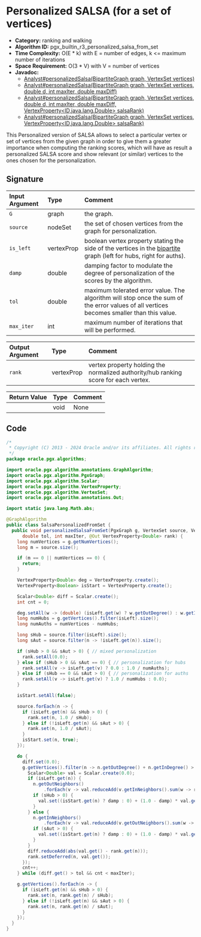# Personalized SALSA (for a set of vertices)

- **Category:** ranking and walking
- **Algorithm ID:** pgx_builtin_r3_personalized_salsa_from_set
- **Time Complexity:** O(E * k) with E = number of edges, k <= maximum number of iterations
- **Space Requirement:** O(3 * V) with V = number of vertices
- **Javadoc:** 
  - [Analyst#personalizedSalsa(BipartiteGraph graph, VertexSet<ID> vertices)](https://docs.oracle.com/en/database/oracle/property-graph/24.3/spgjv/oracle/pgx/api/Analyst.html#personalizedSalsa-oracle.pgx.api.BipartiteGraph-oracle.pgx.api.VertexSet-)
  - [Analyst#personalizedSalsa(BipartiteGraph graph, VertexSet<ID> vertices, double d, int maxIter, double maxDiff)](https://docs.oracle.com/en/database/oracle/property-graph/24.3/spgjv/oracle/pgx/api/Analyst.html#personalizedSalsa-oracle.pgx.api.BipartiteGraph-oracle.pgx.api.VertexSet-double-int-double-)
  - [Analyst#personalizedSalsa(BipartiteGraph graph, VertexSet<ID> vertices, double d, int maxIter, double maxDiff, VertexProperty<ID,java.lang.Double> salsaRank)](https://docs.oracle.com/en/database/oracle/property-graph/24.3/spgjv/oracle/pgx/api/Analyst.html#personalizedSalsa-oracle.pgx.api.BipartiteGraph-oracle.pgx.api.VertexSet-double-int-double-oracle.pgx.api.VertexProperty-)
  - [Analyst#personalizedSalsa(BipartiteGraph graph, VertexSet<ID> vertices, VertexProperty<ID,java.lang.Double> salsaRank)](https://docs.oracle.com/en/database/oracle/property-graph/24.3/spgjv/oracle/pgx/api/Analyst.html#personalizedSalsa-oracle.pgx.api.BipartiteGraph-oracle.pgx.api.VertexSet-oracle.pgx.api.VertexProperty-)

This Personalized version of SALSA allows to select a particular vertex or set of vertices from the given graph in order to give them a greater importance when computing the ranking scores, which will have as result a personalized SALSA score and show relevant (or similar) vertices to the ones chosen for the personalization.

## Signature

| Input Argument | Type | Comment |
| :--- | :--- | :--- |
| `G` | graph | the graph. |
| `source` | nodeSet | the set of chosen vertices from the graph for personalization. |
| `is_left` | vertexProp<bool> | boolean vertex property stating the side of the vertices in the [bipartite](prog-guides/mutation-subgraph/subgraph.html#create-a-bipartite-subgraph-based-on-a-vertex-list) graph (left for hubs, right for auths). |
| `damp` | double | damping factor to modulate the degree of personalization of the scores by the algorithm. |
| `tol` | double | maximum tolerated error value. The algorithm will stop once the sum of the error values of all vertices becomes smaller than this value. |
| `max_iter` | int | maximum number of iterations that will be performed. |

| Output Argument | Type | Comment |
| :--- | :--- | :--- |
| `rank` | vertexProp<double> | vertex property holding the normalized authority/hub ranking score for each vertex. |

| Return Value | Type | Comment |
| :--- | :--- | :--- |
| | void | None |

## Code

```java
/*
 * Copyright (C) 2013 - 2024 Oracle and/or its affiliates. All rights reserved.
 */
package oracle.pgx.algorithms;

import oracle.pgx.algorithm.annotations.GraphAlgorithm;
import oracle.pgx.algorithm.PgxGraph;
import oracle.pgx.algorithm.Scalar;
import oracle.pgx.algorithm.VertexProperty;
import oracle.pgx.algorithm.VertexSet;
import oracle.pgx.algorithm.annotations.Out;

import static java.lang.Math.abs;

@GraphAlgorithm
public class SalsaPersonalizedFromSet {
  public void personalizedSalsaFromSet(PgxGraph g, VertexSet source, VertexProperty<Boolean> isLeft, double damp,
      double tol, int maxIter, @Out VertexProperty<Double> rank) {
    long numVertices = g.getNumVertices();
    long m = source.size();

    if (m == 0 || numVertices == 0) {
      return;
    }

    VertexProperty<Double> deg = VertexProperty.create();
    VertexProperty<Boolean> isStart = VertexProperty.create();

    Scalar<Double> diff = Scalar.create();
    int cnt = 0;

    deg.setAll(w -> (double) (isLeft.get(w) ? w.getOutDegree() : w.getInDegree()));
    long numHubs = g.getVertices().filter(isLeft).size();
    long numAuths = numVertices - numHubs;

    long sHub = source.filter(isLeft).size();
    long sAut = source.filter(n -> !isLeft.get(n)).size();

    if (sHub > 0 && sAut > 0) { // mixed personalization
      rank.setAll(0.0);
    } else if (sHub > 0 && sAut == 0) { // personalization for hubs
      rank.setAll(v -> isLeft.get(v) ? 0.0 : 1.0 / numAuths);
    } else if (sHub == 0 && sAut > 0) { // personalization for auths
      rank.setAll(v -> isLeft.get(v) ? 1.0 / numHubs : 0.0);
    }

    isStart.setAll(false);

    source.forEach(n -> {
      if (isLeft.get(n) && sHub > 0) {
        rank.set(n, 1.0 / sHub);
      } else if (!isLeft.get(n) && sAut > 0) {
        rank.set(n, 1.0 / sAut);
      }
      isStart.set(n, true);
    });

    do {
      diff.set(0.0);
      g.getVertices().filter(n -> n.getOutDegree() + n.getInDegree() > 0).forEach(n -> {
        Scalar<Double> val = Scalar.create(0.0);
        if (isLeft.get(n)) {
          n.getOutNeighbors()
              .forEach(v -> val.reduceAdd(v.getInNeighbors().sum(w -> rank.get(w) / (deg.get(v) * deg.get(w)))));
          if (sHub > 0) {
            val.set((isStart.get(n) ? damp : 0) + (1.0 - damp) * val.get());
          }
        } else {
          n.getInNeighbors()
              .forEach(v -> val.reduceAdd(v.getOutNeighbors().sum(w -> rank.get(w) / (deg.get(v) * deg.get(w)))));
          if (sAut > 0) {
            val.set((isStart.get(n) ? damp : 0) + (1.0 - damp) * val.get());
          }
        }
        diff.reduceAdd(abs(val.get() - rank.get(n)));
        rank.setDeferred(n, val.get());
      });
      cnt++;
    } while (diff.get() > tol && cnt < maxIter);

    g.getVertices().forEach(n -> {
      if (isLeft.get(n) && sHub > 0) {
        rank.set(n, rank.get(n) / sHub);
      } else if (!isLeft.get(n) && sAut > 0) {
        rank.set(n, rank.get(n) / sAut);
      }
    });
  }
}
```
